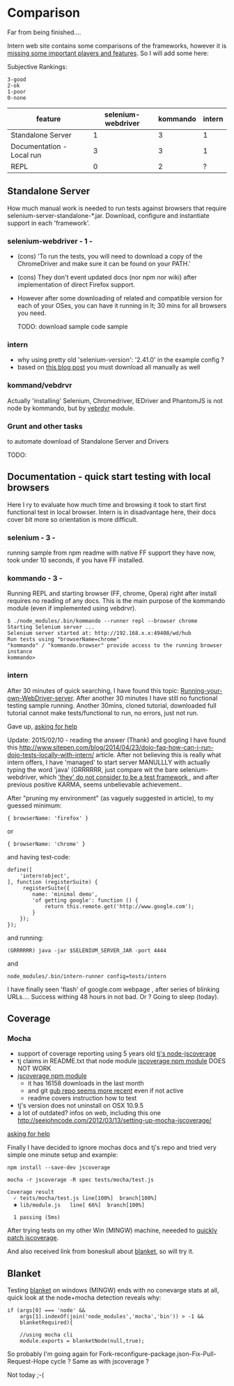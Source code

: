 # Comparison

Far from being finished....

Intern web site contains some comparisons of the frameworks, however
it is [missing some important players and features](https://github.com/theintern/intern/issues/346). 
So I will add some here:

Subjective Rankings:

	3-good
	2-ok
	1-poor
	0-none


| feature 							|	selenium-webdriver	| kommando 	| intern 	|
|-------- 							|------------------		|-----		|--------	|
| Standalone Server  				| 1						| 3			| 1			|
| Documentation - Local run 		| 3 					| 3			| 1			|
| REPL								| 0 					| 2			| ?			|		



## Standalone Server
How much manual work is needed to run 
tests against browsers that require selenium-server-standalone-*.jar.
Download, configure and instantiate support in each 'framework'.

### selenium-webdriver - 1 -

- (cons) 'To run the tests, you will need to download a copy of the ChromeDriver and make sure it can be found on your PATH.'
- (cons) They don't event updated docs (nor npm nor wiki) after implementation of direct Firefox support.
- However after some downloading of related and compatible version for each of your OSes, you can have it running in lt; 30 mins for all browsers you need.

	TODO: download sample code sample

### intern

- why using pretty old 'selenium-version': '2.41.0' in the example config ?
- based on [this blog post](http://www.sitepen.com/blog/2014/05/23/how-can-i-debug-intern-tests/) you must download all manually as well

### kommand/vebdrvr
Actually 'installing'  Selenium, Chromedriver, IEDriver and PhantomJS is not node by kommando, but by
[vebrdvr](https://github.com/uxebu/webdrvr) module.

### Grunt and other tasks 
to automate download of Standalone Server and Drivers 

TODO:

## Documentation - quick start testing with local browsers
Here I ry to evaluate how much time and browsing it took to start first functional test 
in local browser. Intern is in disadvantage here, their docs cover bit more so orientation is more difficult.

### selenium - 3 - 
running sample from npm readme with native FF support they have now, took under 10 seconds, 
if you have FF installed.

### kommando - 3 -

Running REPL and starting browser (FF, chrome, Opera) right after install requires no reading of any docs.
This is the main purpose of the kommando module (even if implemented using vebdrvr). 

	$ ./node_modules/.bin/kommando --runner repl --browser chrome
	Starting Selenium server ...
	Selenium server started at: http://192.168.x.x:49408/wd/hub
	Run tests using "browserName=chrome"
	"kommando" / "kommando.browser" provide access to the running browser instance
	kommando>

### intern

After 30 minutes of quick searching, I have found this topic:
[Running-your-own-WebDriver-server](https://github.com/theintern/intern/wiki/Running-your-own-WebDriver-server).
After another 30 minutes I have still no functional testing sample running.
Another 30mins, cloned tutorial, downloaded full tutorial cannot make tests/functional to run, no errors, just not run.

Gave up, [asking for help ](https://github.com/theintern/intern/issues/347)

Update: 2015/02/10 -  reading the answer (Thank) and googling I have found this
<http://www.sitepen.com/blog/2014/04/23/dojo-faq-how-can-i-run-dojo-tests-locally-with-intern/> article.
After not believing this is really what intern offers, 
I have 'managed' to start server MANULLLY with actually typing the word 'java' 
(GRRRRRR, just compare wit the bare selenium-webdriver, 
which [ 'they' do not consider to be a test framework ](https://github.com/theintern/intern/issues/346#issuecomment-73727973), and after previous positive KARMA, seems unbelievable achievement..

After "pruning my environment" (as vaguely suggested in article), to my guessed minimum:

	{ browserName: 'firefox' }

or 

	{ browserName: 'chrome' }

and having test-code:

	define([
		'intern!object',
	], function (registerSuite) {
	     registerSuite({
	        name: 'minimal demo',
	        'of getting google': function () {
	            return this.remote.get('http://www.google.com');
	        }
	    });
	});	

and running:

	(GRRRRRR) java -jar $SELENIUM_SERVER_JAR -port 4444

and 
	
	node_modules/.bin/intern-runner config=tests/intern


I have finally seen 'flash' of google.com webpage , 
after series of blinking URLs....
Success withing 48 hours in not bad. Or ? Going to sleep (today).

<!-- ;-)))))
## Bullshit and 'flame war starters'

- How popular is intern on stackoverflow (propagated by SitePen, Dojo, Snover, .... team as support channel) - ha ha ha, just in case I do not include stats nor question nor answers.... but is is joke compared to community around something 'real'
-->

## Coverage


### Mocha

- support of coverage reporting using 5 years old [tj's node-jscoverage](https://github.com/tj/node-jscoverage)
- tj claims in README.txt that node module [jscoverage npm module](https://www.npmjs.com/package/jscoverage) DOES NOT WORK
- [jscoverage npm module](https://www.npmjs.com/package/jscoverage)
	- it has 16158 downloads in the last month 
	- and git [gub repo seems more recent](https://github.com/fishbar/jscoverage/graphs/code-frequency) even if not active
	- readme covers instruction how to test  
- tj's version does not uninstall on OSX 10.9.5
- a lot of outdated? infos on web, including this one http://seejohncode.com/2012/03/13/setting-up-mocha-jscoverage/

[asking for help](https://groups.google.com/forum/#!topic/mochajs/zawMtAIb-A0)

Finally I have decided to ignore mochas docs and tj's repo and tried very simple one minute setup and example:

	npm install --save-dev jscoverage

	mocha -r jscoverage -R spec tests/mocha/test.js

	Coverage result
	  ✓ tests/mocha/test.js	line[100%]  branch[100%]
	  ⁍ lib/module.js	line[ 66%]  branch[100%]

	  1 passing (5ms)

After trying tests on my other Win (MINGW) machine, neeeded to [quickly patch
jscoverage](https://github.com/ainthek/jscoverage/commit/3fcca79f3bf684fbf617f9ddb950c1d951ca9481).

And also received link from boneskull about  [blanket](https://www.npmjs.com/package/blanket), 
so will try it.

## Blanket
Testing [blanket](https://www.npmjs.com/package/blanket) on windows (MINGW) ends with no conevarge stats at all,
quick look at the node+mocha detection reveals why:

	if (args[0] === 'node' &&
        args[1].indexOf(join('node_modules','mocha','bin')) > -1 &&
        blanketRequired){

        //using mocha cli
        module.exports = blanketNode(null,true);


So probably I'm going again for Fork-reconfigure-package.json-Fix-Pull-Request-Hope cycle ? 
Same as with jscoverage ?

Not today ;-(
	








